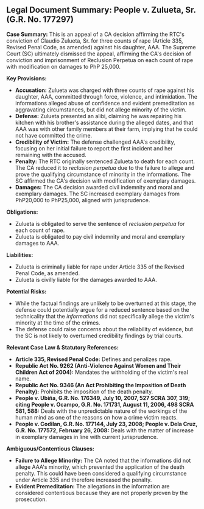 ## Legal Document Summary: People v. Zulueta, Sr. (G.R. No. 177297)

**Case Summary:** This is an appeal of a CA decision affirming the RTC's conviction of Claudio Zulueta, Sr. for three counts of rape (Article 335, Revised Penal Code, as amended) against his daughter, AAA. The Supreme Court (SC) ultimately dismissed the appeal, affirming the CA's decision of conviction and imprisonment of Reclusion Perpetua on each count of rape with modification on damages to PhP 25,000.

**Key Provisions:**

*   **Accusation:** Zulueta was charged with three counts of rape against his daughter, AAA, committed through force, violence, and intimidation. The informations alleged abuse of confidence and evident premeditation as aggravating circumstances, but did not allege minority of the victim.
*   **Defense:** Zulueta presented an alibi, claiming he was repairing his kitchen with his brother's assistance during the alleged dates, and that AAA was with other family members at their farm, implying that he could not have committed the crime.
*   **Credibility of Victim:** The defense challenged AAA's credibility, focusing on her initial failure to report the first incident and her remaining with the accused.
*   **Penalty:** The RTC originally sentenced Zulueta to death for each count. The CA reduced it to *reclusion perpetua* due to the failure to allege and prove the qualifying circumstance of minority in the informations. The SC affirmed the CA's decision with modification of exemplary damages.
*   **Damages:** The CA decision awarded civil indemnity and moral and exemplary damages. The SC increased exemplary damages from PhP20,000 to PhP25,000, aligned with jurisprudence.

**Obligations:**

*   Zulueta is obligated to serve the sentence of *reclusion perpetua* for each count of rape.
*   Zulueta is obligated to pay civil indemnity and moral and exemplary damages to AAA.

**Liabilities:**

*   Zulueta is criminally liable for rape under Article 335 of the Revised Penal Code, as amended.
*   Zulueta is civilly liable for the damages awarded to AAA.

**Potential Risks:**

*   While the factual findings are unlikely to be overturned at this stage, the defense could potentially argue for a reduced sentence based on the technicality that the *informations* did not specifically allege the victim's minority at the time of the crimes.
*   The defense could raise concerns about the reliability of evidence, but the SC is not likely to overturned credibility findings by trial courts.

**Relevant Case Law & Statutory References:**

*   **Article 335, Revised Penal Code:** Defines and penalizes rape.
*   **Republic Act No. 9262 (Anti-Violence Against Women and Their Children Act of 2004):** Mandates the withholding of the victim's real name.
*   **Republic Act No. 9346 (An Act Prohibiting the Imposition of Death Penalty):** Prohibits the imposition of the death penalty.
*   **People v. Ubiña, G.R. No. 176349, July 10, 2007, 527 SCRA 307, 319; citing People v. Ocampo, G.R. No. 171731, August 11, 2006, 498 SCRA 581, 588:** Deals with the unpredictable nature of the workings of the human mind as one of the reasons on how a crime victim reacts.
*   **People v. Codilan, G.R. No. 177144, July 23, 2008; People v. Dela Cruz, G.R. No. 177572, February 26, 2008:** Deals with the matter of increase in exemplary damages in line with current jurisprudence.

**Ambiguous/Contentious Clauses:**

*   **Failure to Allege Minority:** The CA noted that the informations did not allege AAA's minority, which prevented the application of the death penalty. This could have been considered a qualifying circumstance under Article 335 and therefore increased the penalty.
*   **Evident Premeditation:** The allegations in the information are considered contentious because they are not properly proven by the prosecution.
